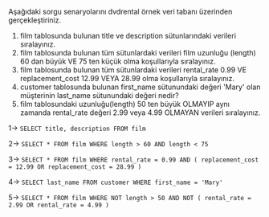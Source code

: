 Aşağıdaki sorgu senaryolarını dvdrental örnek veri tabanı üzerinden gerçekleştiriniz.

1. film tablosunda bulunan title ve description sütunlarındaki verileri sıralayınız.
2. film tablosunda bulunan tüm sütunlardaki verileri film uzunluğu (length) 60 dan büyük VE 75 ten küçük olma koşullarıyla sıralayınız.
3. film tablosunda bulunan tüm sütunlardaki verileri rental_rate 0.99 VE replacement_cost 12.99 VEYA 28.99 olma koşullarıyla sıralayınız.
4. customer tablosunda bulunan first_name sütunundaki değeri 'Mary' olan müşterinin last_name sütunundaki değeri nedir?
5. film tablosundaki uzunluğu(length) 50 ten büyük OLMAYIP aynı zamanda rental_rate değeri 2.99 veya 4.99 OLMAYAN verileri sıralayınız.

1-> `SELECT title, description FROM film`

2-> `SELECT * FROM film WHERE length > 60 AND length < 75`

3-> `SELECT * FROM film WHERE rental_rate = 0.99 AND ( replacement_cost = 12.99 OR replacement_cost = 28.99 )`

4-> `SELECT last_name FROM customer WHERE first_name = 'Mary'`

5-> `SELECT * FROM film WHERE NOT length > 50 AND NOT ( rental_rate = 2.99 OR rental_rate = 4.99 )`